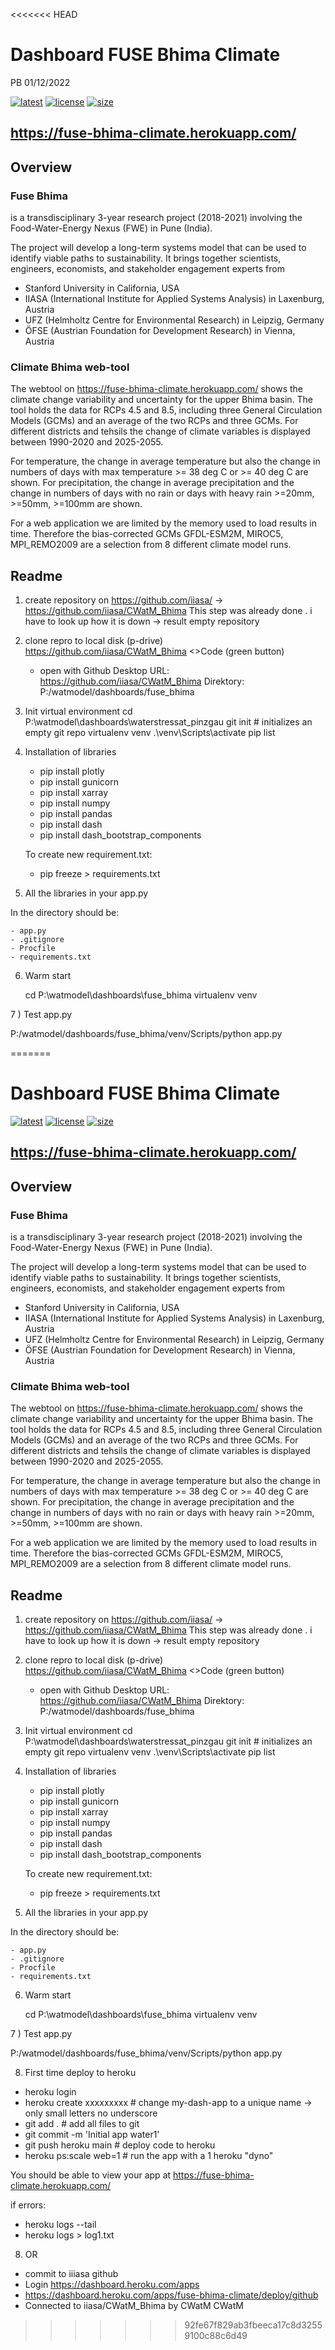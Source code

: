<<<<<<< HEAD
# Dashboard FUSE Bhima Climate
PB 01/12/2022

[![latest](https://img.shields.io/github/last-commit/iiasa/CWatM_Bhima)](https://github.com/iiasa/CWatM_Bhima)
[![license](https://img.shields.io/github/license/iiasa/CWatM_Bhima?color=1)](https://github.com/iiasa/CWatM_Bhima/blob/main/LICENSE)
[![size](https://img.shields.io/github/repo-size/iiasa/CWatM_Bhima)](https://github.com/iiasa/CWatM_Bhima)

## https://fuse-bhima-climate.herokuapp.com/

## Overview 

### Fuse Bhima

is a transdisciplinary 3-year research project (2018-2021) involving the Food-Water-Energy Nexus (FWE) in Pune (India).

The project will develop a long-term systems model that can be used to identify viable paths to sustainability.
It brings together scientists, engineers, economists, and stakeholder engagement experts from

- Stanford University in California, USA
- IIASA (International Institute for Applied Systems Analysis) in Laxenburg, Austria
- UFZ (Helmholtz Centre for Environmental Research) in Leipzig, Germany
- ÖFSE (Austrian Foundation for Development Research) in Vienna, Austria

### Climate Bhima web-tool

The webtool on https://fuse-bhima-climate.herokuapp.com/ shows the climate change variability and uncertainty for the upper Bhima basin.
The tool holds the data for RCPs 4.5 and 8.5, including three General Circulation Models (GCMs) and an average of the two RCPs and three GCMs.
For different districts and tehsils the change of climate variables is displayed between 1990-2020 and 2025-2055.

For temperature, the change in average temperature but also the change in numbers of days with max temperature >= 38 deg C or >= 40 deg C are shown.
For precipitation, the change in average precipitation and the change in numbers of days with no rain or days with heavy rain >=20mm, >=50mm, >=100mm are shown.

For a web application we are limited by the memory used to load results in time. Therefore the bias-corrected GCMs GFDL-ESM2M, MIROC5, MPI_REMO2009 are a selection from 8 different climate model runs.

## Readme


1) create repository on https://github.com/iiasa/
    -> https://github.com/iiasa/CWatM_Bhima
	This step was already done . i have to look up how it is down
	-> result empty repository
	
2) clone repro to local disk (p-drive)
   https://github.com/iiasa/CWatM_Bhima  <>Code (green button)
   - open with Github Desktop
   URL: https://github.com/iiasa/CWatM_Bhima
   Direktory: P:/watmodel/dashboards/fuse_bhima
   
3) Init virtual environment
    cd P:\watmodel\dashboards\waterstressat_pinzgau
    git init # initializes an empty git repo
    virtualenv venv
    .\venv\Scripts\activate
    pip list

4) Installation of libraries

    - pip install plotly
    - pip install gunicorn
    - pip install xarray
    - pip install numpy
    - pip install pandas
    - pip install dash
    - pip install dash_bootstrap_components

	To create new requirement.txt:

    - pip freeze > requirements.txt
	
	
5) All the libraries in your app.py

In the directory should be:

    - app.py
    - .gitignore
    - Procfile
    - requirements.txt

6) Warm start

    cd P:\watmodel\dashboards\fuse_bhima
    virtualenv venv

7 ) Test app.py

P:/watmodel/dashboards/fuse_bhima/venv/Scripts/python app.py





=======
# Dashboard FUSE Bhima Climate

[![latest](https://img.shields.io/github/last-commit/iiasa/CWatM_Bhima)](https://github.com/iiasa/CWatM_Bhima)
[![license](https://img.shields.io/github/license/iiasa/CWatM_Bhima?color=1)](https://github.com/iiasa/CWatM_Bhima/blob/main/LICENSE)
[![size](https://img.shields.io/github/repo-size/iiasa/CWatM_Bhima)](https://github.com/iiasa/CWatM_Bhima)

## https://fuse-bhima-climate.herokuapp.com/

## Overview 

### Fuse Bhima

is a transdisciplinary 3-year research project (2018-2021) involving the Food-Water-Energy Nexus (FWE) in Pune (India).

The project will develop a long-term systems model that can be used to identify viable paths to sustainability.
It brings together scientists, engineers, economists, and stakeholder engagement experts from

- Stanford University in California, USA
- IIASA (International Institute for Applied Systems Analysis) in Laxenburg, Austria
- UFZ (Helmholtz Centre for Environmental Research) in Leipzig, Germany
- ÖFSE (Austrian Foundation for Development Research) in Vienna, Austria

### Climate Bhima web-tool

The webtool on https://fuse-bhima-climate.herokuapp.com/ shows the climate change variability and uncertainty for the upper Bhima basin.
The tool holds the data for RCPs 4.5 and 8.5, including three General Circulation Models (GCMs) and an average of the two RCPs and three GCMs.
For different districts and tehsils the change of climate variables is displayed between 1990-2020 and 2025-2055.

For temperature, the change in average temperature but also the change in numbers of days with max temperature >= 38 deg C or >= 40 deg C are shown.
For precipitation, the change in average precipitation and the change in numbers of days with no rain or days with heavy rain >=20mm, >=50mm, >=100mm are shown.

For a web application we are limited by the memory used to load results in time. Therefore the bias-corrected GCMs GFDL-ESM2M, MIROC5, MPI_REMO2009 are a selection from 8 different climate model runs.

## Readme


1) create repository on https://github.com/iiasa/
    -> https://github.com/iiasa/CWatM_Bhima
	This step was already done . i have to look up how it is down
	-> result empty repository
	
2) clone repro to local disk (p-drive)
   https://github.com/iiasa/CWatM_Bhima  <>Code (green button)
   - open with Github Desktop
   URL: https://github.com/iiasa/CWatM_Bhima
   Direktory: P:/watmodel/dashboards/fuse_bhima
   
3) Init virtual environment
    cd P:\watmodel\dashboards\waterstressat_pinzgau
    git init # initializes an empty git repo
    virtualenv venv
    .\venv\Scripts\activate
    pip list

4) Installation of libraries

    - pip install plotly
    - pip install gunicorn
    - pip install xarray
    - pip install numpy
    - pip install pandas
    - pip install dash
    - pip install dash_bootstrap_components

	To create new requirement.txt:

    - pip freeze > requirements.txt
	
	
5) All the libraries in your app.py

In the directory should be:

    - app.py
    - .gitignore
    - Procfile
    - requirements.txt

6) Warm start

    cd P:\watmodel\dashboards\fuse_bhima
    virtualenv venv

7 ) Test app.py

P:/watmodel/dashboards/fuse_bhima/venv/Scripts/python app.py

8) First time deploy to heroku 

- heroku login 
- heroku create xxxxxxxxx  # change my-dash-app to a unique name -> only small letters no underscore
- git add . # add all files to git
- git commit -m 'Initial app water1'
- git push heroku main # deploy code to heroku
- heroku ps:scale web=1  # run the app with a 1 heroku "dyno"

You should be able to view your app at https://fuse-bhima-climate.herokuapp.com/

if errors:

- heroku logs --tail
- heroku logs > log1.txt

8) OR
   
- commit to iiiasa github
- Login https://dashboard.heroku.com/apps
- https://dashboard.heroku.com/apps/fuse-bhima-climate/deploy/github
- Connected to iiasa/CWatM_Bhima by CWatM CWatM


>>>>>>> 92fe67f829ab3fbeeca17c8d32559100c88c6d49
   